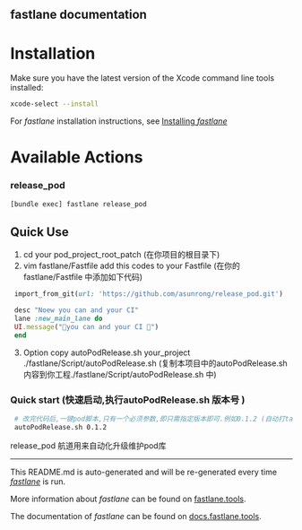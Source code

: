 fastlane documentation
----

# Installation

Make sure you have the latest version of the Xcode command line tools installed:

```sh
xcode-select --install
```

For _fastlane_ installation instructions, see [Installing _fastlane_](https://docs.fastlane.tools/#installing-fastlane)

# Available Actions

### release_pod

```sh
[bundle exec] fastlane release_pod
```


## Quick Use

1. cd your pod_project_root_patch (在你项目的根目录下)
2. vim fastlane/Fastfile  add this codes to your Fastfile (在你的fastlane/Fastfile 中添加如下代码)

```Ruby
 import_from_git(url: 'https://github.com/asunrong/release_pod.git')

 desc "Noew you can and your CI"
 lane :new_main_lane do
 UI.message("🎉you can and your CI 🎉")
 end
```

3. Option copy  autoPodRelease.sh your_project ./fastlane/Script/autoPodRelease.sh (复制本项目中的autoPodRelease.sh 内容到你工程./fastlane/Script/autoPodRelease.sh 中)


### Quick start (快速启动,执行autoPodRelease.sh 版本号 )

```sh
 # 改完代码后,一键pod脚本,只有一个必须参数,即只需指定版本即可.例如0.1.2 (自动打tag 并pod 发布
 autoPodRelease.sh 0.1.2
```

release_pod 航道用来自动化升级维护pod库


----

This README.md is auto-generated and will be re-generated every time [_fastlane_](https://fastlane.tools) is run.

More information about _fastlane_ can be found on [fastlane.tools](https://fastlane.tools).

The documentation of _fastlane_ can be found on [docs.fastlane.tools](https://docs.fastlane.tools).
